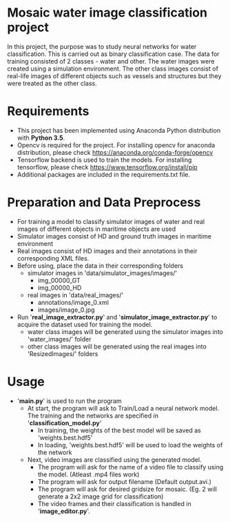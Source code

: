 # Mosaic water image classification project

In this project, the purpose was to study neural networks for water classification. This is carried out as binary classification case. The data for training consisted of 2 classes - water and other. The water images were created using a simulation environment. The other class images consist of real-life images of different objects such as vessels and structures but they were treated as the other class.

# Requirements

- This project has been implemented using Anaconda Python distribution with **Python 3.5**. 
- Opencv is required for the project. For installing opencv for anaconda distribution, please check https://anaconda.org/conda-forge/opencv
- Tensorflow backend is used to train the models. For installing tensorflow, please check https://www.tensorflow.org/install/pip
- Additional packages are included in the requirements.txt file.

# Preparation and Data Preprocess

- For training a model to classify simulator images of water and real images of different objects in maritime objects are used
- Simulator images consist of HD and ground truth images in maritime environment
- Real images consist of HD images and their annotations in their corresponding XML files.
- Before using, place the data in their corresponding folders
  - simulator images in 'data/simulator_images/images/'
    - img_00000_GT
    - img_00000_HD
  - real images in 'data/real_images/' 
    - annotations/image_0.xml
    - images/image_0.jpg  
- Run '__real_image_extractor.py__' and '__simulator_image_extractor.py__' to acquire the dataset used for training the model.
  - water class images will be generated using the simulator images into 'water_images/' folder
  - other class images will be generated using the real images into 'ResizedImages/' folders

# Usage

- '__main.py__' is used to run the program
  - At start, the program will ask to Train/Load a neural network model. The training and the networks are specified in   '__classification_model.py__'
    - In training,  the weights of the best model will be saved as 'weights.best.hdf5'
    - In loading, 'weights.best.hdf5' will be used to load the weights of the network
  - Next, video images are classified using the generated model.
    - The program will ask for the name of a video file to classify using the model. (Atleast .mp4 files work)
    - The program will ask for output filename (Default output.avi.)
    - The program will ask for desired gridsize for mosaic. (Eg. 2 will generate a 2x2 image grid for classification)
    - The video frames and their classification is handled in '__image_editor.py__'.

